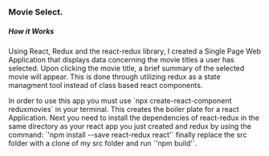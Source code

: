 ### Movie Select.
<h5> How it Works </h5>
<p> 
  Using React, Redux and the react-redux library, I created a Single Page Web Application that displays data concerning the movie titles a user has selected. Upon clicking the movie title, a brief summary of the selected movie will appear. This is done through utilizing redux as a state managment tool instead of class based react components. 
</p>
<p>
  In order to use this app you must use `npx create-react-component reduxmovies` in your terminal. This creates the boiler plate for a react Application. Next you need to install the dependencies of react-redux in the same directory as your react app you just created and redux by using the command: 
  `'npm install --save react-redux react'`
  finally replace the src folder with a clone of my src folder and run `'npm build'`.
</p>
